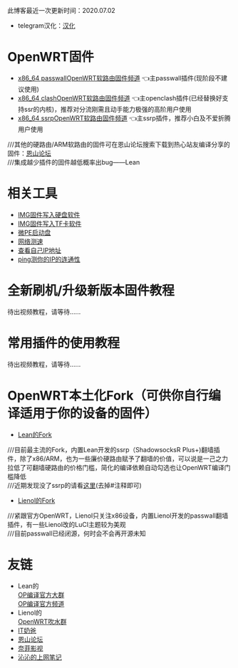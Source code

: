此博客最近一次更新时间：2020.07.02            
* telegram汉化：[汉化](https://t.me/setlanguage/classic-zh)              

# OpenWRT固件         
* [x86_64 passwallOpenWRT软路由固件频道](https://t.me/passwallOpenWRT233) 👈主passwall插件(现阶段不建议使用)                   
* [x86_64 clashOpenWRT软路由固件频道](https://t.me/clashOpenWRT233) 👈主openclash插件(已经替换好支持ssr的内核)，推荐对分流刚需且动手能力极强的高阶用户使用                
* [x86_64 ssrpOpenWRT软路由固件频道](https://t.me/ssrpOpenWRT) 👈主ssrp插件，推荐小白及不爱折腾用户使用              

///其他的硬路由/ARM软路由的固件可在恩山论坛搜索下载到热心站友编译分享的固件：[恩山论坛](https://www.right.com.cn/forum/forum-72-1.html)             
///集成越少插件的固件越低概率出bug——Lean                          

# 相关工具         
* [IMG固件写入硬盘软件](https://github.com/OPisthebest/tool/releases)                     
* [IMG固件写入TF卡软件](https://github.com/balena-io/etcher/releases)                     
* [微PE启动盘](http://www.wepe.com.cn/download.html)               
* [网络测速](https://www.speedtest.net/)            
* [查看自己IP地址](https://ip.skk.moe/)           
* [ping测你的IP的连通性](http://ping.pe/)               

# 全新刷机/升级新版本固件教程                            
待出视频教程，请等待......           

# 常用插件的使用教程                   
待出视频教程，请等待......                    

# OpenWRT本土化Fork（可供你自行编译适用于你的设备的固件）                            
* [Lean的Fork](https://github.com/coolsnowwolf/lede)            

///目前最主流的Fork，内置Lean开发的ssrp（ShadowsocksR Plus+)翻墙插件，除了x86/ARM，也为一些廉价硬路由赋予了翻墙的价值，可以说是一己之力拉低了可翻墙硬路由的价格门槛，简化的编译依赖自动勾选也让OpenWRT编译门槛降低            
///近期发现没了ssrp的请看[这里](https://github.com/coolsnowwolf/lede/blob/master/feeds.conf.default)(去掉#注释即可)                   

* [Lienol的Fork](https://github.com/Lienol/openwrt)            

///紧跟官方OpenWRT，Lienol只关注x86设备，内置Lienol开发的passwall翻墙插件，有一些Lienol改的LuCI主题较为美观                 
///目前passwall已经闭源，何时会不会再开源未知                                      

# 友链               
* Lean的        
  [OP编译官方大群](https://t.me/joinchat/JhKgAA6Hx1uiihA7RaTW1w)                
  [OP编译官方频道](https://t.me/opbypd)                 
* Lienol的                 
  [OpenWRT吹水群](https://t.me/openwrtcs)                   
* [IT奶爸](https://www.youtube.com/c/IT%E5%A5%B6%E7%88%B8/videos)                     
* [恩山论坛](https://www.right.com.cn/forum/forum-72-1.html)             
* [奈菲影视](https://www.nfmovies.com/)                
* [沁沁的上网笔记](https://quickvideosharing.github.io/note/)                     









